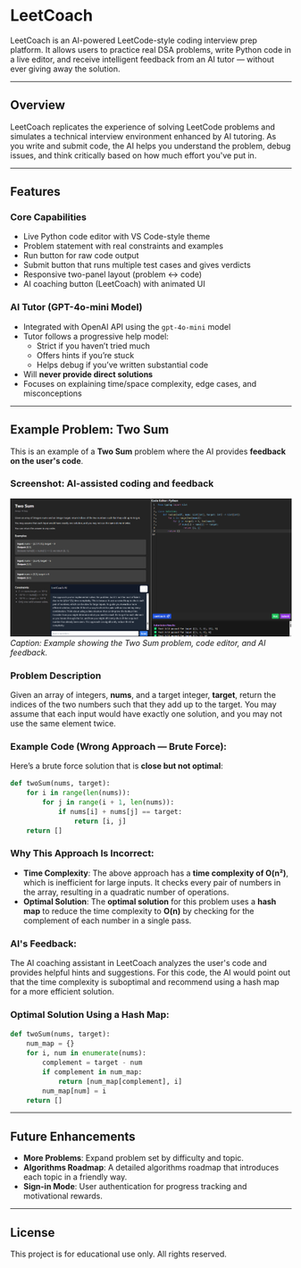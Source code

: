 # LeetCoach

LeetCoach is an AI-powered LeetCode-style coding interview prep platform. It allows users to practice real DSA problems, write Python code in a live editor, and receive intelligent feedback from an AI tutor — without ever giving away the solution.

---

## Overview

LeetCoach replicates the experience of solving LeetCode problems and simulates a technical interview environment enhanced by AI tutoring. As you write and submit code, the AI helps you understand the problem, debug issues, and think critically based on how much effort you've put in.

---

## Features

### Core Capabilities
- Live Python code editor with VS Code-style theme
- Problem statement with real constraints and examples
- Run button for raw code output
- Submit button that runs multiple test cases and gives verdicts
- Responsive two-panel layout (problem ↔ code)
- AI coaching button (LeetCoach) with animated UI

### AI Tutor (GPT-4o-mini Model)
- Integrated with OpenAI API using the `gpt-4o-mini` model
- Tutor follows a progressive help model:
  - Strict if you haven’t tried much
  - Offers hints if you’re stuck
  - Helps debug if you’ve written substantial code
- Will **never provide direct solutions**
- Focuses on explaining time/space complexity, edge cases, and misconceptions

---

## Example Problem: Two Sum

This is an example of a **Two Sum** problem where the AI provides **feedback on the user's code**.

### Screenshot: AI-assisted coding and feedback
![Two Sum Example](screenshots/LC-workingss.png)
*Caption: Example showing the Two Sum problem, code editor, and AI feedback.*

### Problem Description
Given an array of integers, **nums**, and a target integer, **target**, return the indices of the two numbers such that they add up to the target. You may assume that each input would have exactly one solution, and you may not use the same element twice.

### Example Code (Wrong Approach — Brute Force):

Here’s a brute force solution that is **close but not optimal**:

```python
def twoSum(nums, target):
    for i in range(len(nums)):
        for j in range(i + 1, len(nums)):
            if nums[i] + nums[j] == target:
                return [i, j]
    return []
```

### Why This Approach Is Incorrect:

- **Time Complexity**: The above approach has a **time complexity of O(n²)**, which is inefficient for large inputs. It checks every pair of numbers in the array, resulting in a quadratic number of operations.
- **Optimal Solution**: The **optimal solution** for this problem uses a **hash map** to reduce the time complexity to **O(n)** by checking for the complement of each number in a single pass.

### AI's Feedback:

The AI coaching assistant in LeetCoach analyzes the user's code and provides helpful hints and suggestions. For this code, the AI would point out that the time complexity is suboptimal and recommend using a hash map for a more efficient solution.

### Optimal Solution Using a Hash Map:

```python
def twoSum(nums, target):
    num_map = {}
    for i, num in enumerate(nums):
        complement = target - num
        if complement in num_map:
            return [num_map[complement], i]
        num_map[num] = i
    return []
```

---

## Future Enhancements

- **More Problems**: Expand problem set by difficulty and topic.
- **Algorithms Roadmap**: A detailed algorithms roadmap that introduces each topic in a friendly way.
- **Sign-in Mode**: User authentication for progress tracking and motivational rewards.

---

## License

This project is for educational use only. All rights reserved.